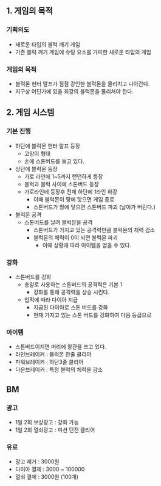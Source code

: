 ## 1. 게임의 목적
### 기획의도
- 새로운 타입의 블럭 깨기 게임
- 기존 블럭 깨기 게임에 슈팅 요소를 가미한 새로운 타입의 게임

### 게임의 목적
- 블럭몬 헌터 랄프가 점점 강인한 블럭몬을 물리치고 나아간다.
- 지구상 어딘가에 있을 최강의 블럭몬을 물리쳐야 한다. 

## 2. 게임 시스템
### 기본 진행
- 하단에 블럭몬 헌터 랄프 등장
  - 고양이 형태
  - 손에 스톤버드를 들고 있다. 
- 상단에 블럭몬 등장
  - 가로 라인에 1~5까지 랜던하게 등장
  - 블럭과 블럭 사이에 스톤버드 등장
  - 가로라인에 등장후 전체 하단에 1라인 하강
    - 이때 블럭몬이 땅에 닿으면 게임 종료
    - 스톤버드가 땅에 닿으면 스톤버드 파괴 (날아가 버린다.)
- 블럭몬 공격
  - 스톤버드를 날려 블럭몬을 공격
    - 스톤버드가 가지고 있는 공격력만큼 블럭몬의 체력 감소
    - 블럭몬의 체력이 0이 되면 블럭몬 파괴
      - 이때 상황에 따라 아이템을 얻을 수 있다.   

### 강화
- 스톤버드를 강화
  - 총알로 사용하는 스톤버드의 공격력은 기본 1
    - 강화를 통해 공격력을 상승 시킨다.
  - 업적에 따라 다이아 지급
    - 지급된 다이아로 스톤 버드를 강화
    - 현재 가지고 있는 스톤 버드를 강화하여 다음 등급으로

### 아이템
- 스톤버드이지면 머리에 왕관을 쓰고 있다. 
- 라인브레이커 : 블럭몬 한줄 클리어
- 파워브레이커 : 하단3줄 클리어
- 다운브레이커 : 특정 블럭의 체력을 감소  

## BM
### 광고
- 1일 2회 보상광고 : 강화 가능
- 1일 2회 열쇠광고 : 미션 던전 클리어

### 유료
- 광고 제거 : 3000원
- 다이아 결제 : 3000 ~ 100000
- 열쇠 결제 : 3000원 (100개)
